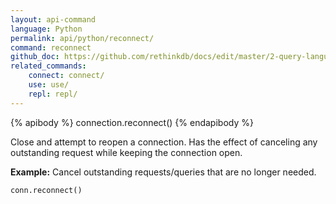 ```yaml
---
layout: api-command 
language: Python
permalink: api/python/reconnect/
command: reconnect 
github_doc: https://github.com/rethinkdb/docs/edit/master/2-query-language/api/python/accessing-rql/reconnect.md
related_commands:
    connect: connect/
    use: use/
    repl: repl/
---
```


{% apibody %}
connection.reconnect()
{% endapibody %}

Close and attempt to reopen a connection. Has the effect of canceling any outstanding
request while keeping the connection open.

__Example:__ Cancel outstanding requests/queries that are no longer needed.

```py
conn.reconnect()
```

